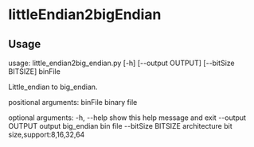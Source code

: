 # littleEndian2bigEndian

## Usage

usage: little_endian2big_endian.py [-h] [--output OUTPUT] [--bitSize BITSIZE]
                                   binFile

Little_endian to big_endian.

positional arguments:
  binFile            binary file

optional arguments:
  -h, --help         show this help message and exit
  --output OUTPUT    output big_endian bin file
  --bitSize BITSIZE  architecture bit size,support:8,16,32,64
